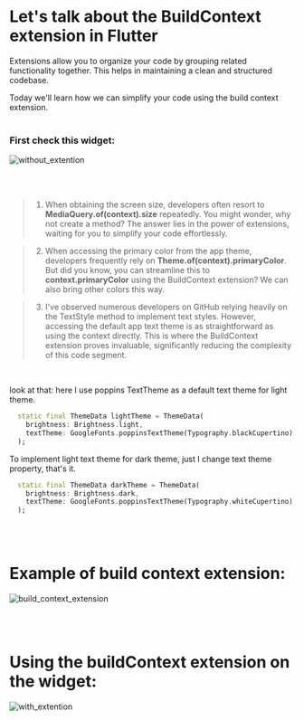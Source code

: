 # Let's talk about the BuildContext extension in Flutter

<p>Extensions allow you to organize your code by grouping related functionality together. This helps in maintaining a clean and structured codebase.</p>  
Today we'll learn how we can simplify your code using the build context extension.

<br>
<br>

### First check this widget:

![without_extention](https://github.com/rifathossain82/Rifat-s-Dairy/assets/88751768/83ea9987-44ac-4d1e-b601-6e94429f31be)

<br>
<br>

> 1. When obtaining the screen size, developers often resort to **MediaQuery.of(context).size** repeatedly. You might wonder, why not create a method? The answer lies in the power of extensions, waiting for you to simplify your code effortlessly.

> 2. When accessing the primary color from the app theme, developers frequently rely on **Theme.of(context).primaryColor**. But did you know, you can streamline this to **context.primaryColor** using the BuildContext extension? We can also bring other colors this way.

> 3. I've observed numerous developers on GitHub relying heavily on the TextStyle method to implement text styles. However, accessing the default app text theme is as straightforward as using the context directly. This is where the BuildContext extension proves invaluable, significantly reducing the complexity of this code segment.

<br>

look at that: here I use poppins TextTheme as a default text theme for light theme.

```dart
  static final ThemeData lightTheme = ThemeData(
    brightness: Brightness.light,
    textTheme: GoogleFonts.poppinsTextTheme(Typography.blackCupertino),
  );
```

To implement light text theme for dark theme, just I change text theme property, that's it.

```dart
  static final ThemeData darkTheme = ThemeData(
    brightness: Brightness.dark,
    textTheme: GoogleFonts.poppinsTextTheme(Typography.whiteCupertino),
  );
```


<br>
<br>

# Example of build context extension:
![build_context_extension](https://github.com/rifathossain82/Rifat-s-Dairy/assets/88751768/8c72242a-1812-4dd0-ae37-2e9252da0922)


<br>
<br>

# Using the buildContext extension on the widget:
![with_extention](https://github.com/rifathossain82/Rifat-s-Dairy/assets/88751768/8aae5b26-e33b-45e1-ae01-d64d309f5bc8)

